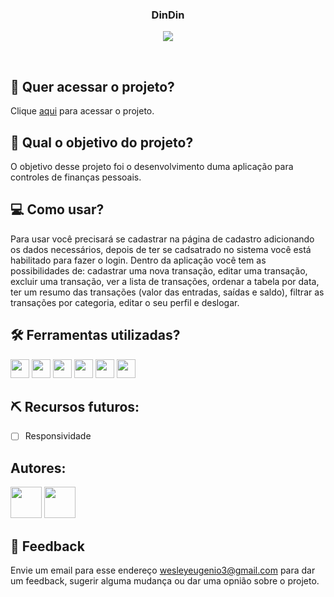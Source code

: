 <h3 align="center">
 DinDin
</h3>

<p align="center">
 <img src="https://img.shields.io/badge/status-concluído-green?style=for-the-badge"/>
</p>

<br>

## 🔗 Quer acessar o projeto?

Clique [aqui](https://reactjs-api-dindin.vercel.app) para acessar o projeto.

## 🏹 Qual o objetivo do projeto?

O objetivo desse projeto foi o desenvolvimento duma aplicação para controles de finanças pessoais.

## 💻 Como usar?

Para usar você precisará se cadastrar na página de cadastro adicionando os dados necessários, depois de ter se cadsatrado no sistema você está habilitado para fazer o login. Dentro da aplicação você tem as possibilidades de: cadastrar uma nova transação, editar uma transação, excluir uma transação, ver a lista de transações, ordenar a tabela por data, ter um resumo das transações (valor das entradas, saídas e saldo), filtrar as transações por categoria, editar o seu perfil e deslogar.

## 🛠️ Ferramentas utilizadas?

<div>
  <img height=30 src="https://img.shields.io/badge/HTML5-E34F26?style=for-the-badge&logo=html5&logoColor=white">
  <img height=30 src="https://img.shields.io/badge/CSS3-1572B6?style=for-the-badge&logo=css3&logoColor=white">
  <img height=30 src="https://img.shields.io/badge/JavaScript-F7DF1E?style=for-the-badge&logo=javascript&logoColor=black">
  <img height=30 src="https://img.shields.io/badge/React-20232A?style=for-the-badge&logo=react&logoColor=61DAFB">
  <img height=30 src="https://img.shields.io/badge/Node.js-43853D?style=for-the-badge&logo=node.js&logoColor=white">
  <img height=30 src="https://img.shields.io/badge/PostgreSQL-316192?style=for-the-badge&logo=postgresql&logoColor=white">
</div>

## ⛏️ Recursos futuros:

- [ ] Responsividade

## Autores:

<div>
 <img height=50 src="https://avatars.githubusercontent.com/u/85026587?v=4">
 <img height=50 src="https://avatars.githubusercontent.com/u/16658253?v=4">
</div>

## 💬 Feedback

Envie um email para esse endereço <wesleyeugenio3@gmail.com> para dar um feedback, sugerir alguma mudança ou dar uma opnião sobre o projeto.
